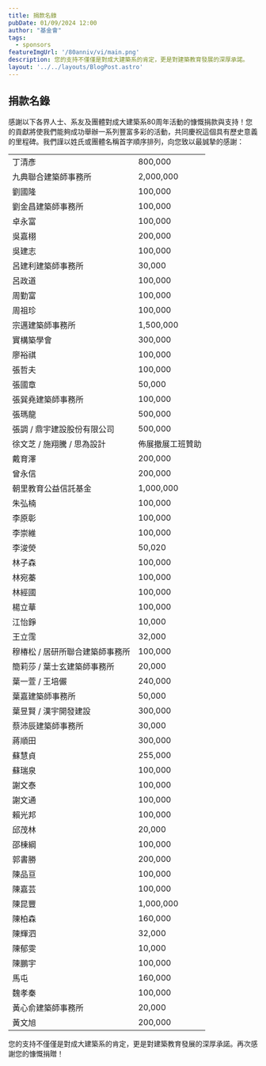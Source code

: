 ```yaml
---
title: 捐款名錄
pubDate: 01/09/2024 12:00
author: "基金會"
tags:
  - sponsors
featureImgUrl: '/80anniv/vi/main.png'
description: 您的支持不僅僅是對成大建築系的肯定，更是對建築教育發展的深厚承諾。
layout: '../../layouts/BlogPost.astro'
---
```


## 捐款名錄

感謝以下各界人士、系友及團體對成大建築系80周年活動的慷慨捐款與支持！您的貢獻將使我們能夠成功舉辦一系列豐富多彩的活動，共同慶祝這個具有歷史意義的里程碑。我們謹以姓氏或團體名稱首字順序排列，向您致以最誠摯的感謝：

| | |
| --- | --- |
|丁清彥              |800,000  |
|九典聯合建築師事務所       |2,000,000|
|劉國隆              |100,000  |
|劉金昌建築師事務所        |100,000  |
|卓永富              |100,000  |
|吳嘉栩              |200,000  |
|吳建志              |100,000  |
|呂建利建築師事務所        |30,000   |
|呂政道              |100,000  |
|周勤富              |100,000  |
|周祖珍              |100,000  |
|宗邁建築師事務所         |1,500,000|
|實構築學會            |300,000  |
|廖裕祺              |100,000  |
|張哲夫              |100,000  |
|張國章              |50,000   |
|張巽堯建築師事務所        |100,000  |
|張瑪龍              |500,000  |
|張調 / 鼎宇建設股份有限公司  |500,000  |
|徐文芝 / 施翔騰 / 思為設計 |佈展撤展工班贊助 |
|戴育澤              |200,000  |
|曾永信              |200,000  |
|朝里教育公益信託基金       |1,000,000|
|朱弘楠              |100,000  |
|李原彰              |100,000  |
|李崇維              |100,000  |
|李浚熒              |50,020   |
|林子森              |100,000  |
|林宛蓁              |100,000  |
|林經國              |100,000  |
|楊立華              |100,000  |
|江怡錚              |10,000   |
|王立霈              |32,000   |
|穆椿松 / 居研所聯合建築師事務所|100,000  |
|簡莉莎 / 葉士玄建築師事務所  |20,000   |
|葉一萱 / 王培儼        |240,000  |
|葉嘉建築師事務所         |50,000   |
|葉昱賢 / 漢宇開發建設     |300,000  |
|蔡沛辰建築師事務所        |30,000   |
|蔣順田              |300,000  |
|蘇慧貞              |255,000  |
|蘇瑞泉              |100,000  |
|謝文泰              |100,000  |
|謝文通              |100,000  |
|賴光邦              |100,000  |
|邱茂林              |20,000   |
|邵棟綱              |100,000  |
|郭書勝              |200,000  |
|陳品亘              |100,000  |
|陳嘉芸              |100,000  |
|陳昆豐              |1,000,000|
|陳柏森              |160,000  |
|陳輝泗              |32,000   |
|陳郁雯              |10,000   |
|陳鵬宇              |100,000  |
|馬屯               |160,000  |
|魏孝秦              |100,000  |
|黃心俞建築師事務所        |20,000   |
|黃文旭              |200,000  |

您的支持不僅僅是對成大建築系的肯定，更是對建築教育發展的深厚承諾。再次感謝您的慷慨捐贈！